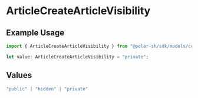 # ArticleCreateArticleVisibility

## Example Usage

```typescript
import { ArticleCreateArticleVisibility } from "@polar-sh/sdk/models/components";

let value: ArticleCreateArticleVisibility = "private";
```

## Values

```typescript
"public" | "hidden" | "private"
```
